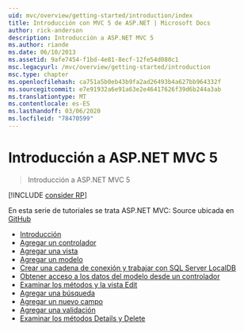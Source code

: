 ```yaml
---
uid: mvc/overview/getting-started/introduction/index
title: Introducción con MVC 5 de ASP.NET | Microsoft Docs
author: rick-anderson
description: Introducción a ASP.NET MVC 5
ms.author: riande
ms.date: 06/10/2013
ms.assetid: 9afe7454-f1bd-4e81-8ecf-12fe54d080c1
msc.legacyurl: /mvc/overview/getting-started/introduction
msc.type: chapter
ms.openlocfilehash: ca751a5b0eb43b9fa2ad26493b4a627bb964332f
ms.sourcegitcommit: e7e91932a6e91a63e2e46417626f39d6b244a3ab
ms.translationtype: MT
ms.contentlocale: es-ES
ms.lasthandoff: 03/06/2020
ms.locfileid: "78470599"
---
```

# <a name="getting-started-with-aspnet-mvc-5"></a>Introducción a ASP.NET MVC 5

> Introducción a ASP.NET MVC 5

[!INCLUDE [consider RP](../../../../includes/razor.md)]

En esta serie de tutoriales se trata ASP.NET MVC: Source ubicada en [GitHub](https://github.com/dotnet/AspNetDocs/tree/master/aspnet/mvc/overview/getting-started/introduction/sample/MvcMovie/MvcMovie)

- [Introducción](getting-started.md)
- [Agregar un controlador](adding-a-controller.md)
- [Agregar una vista](adding-a-view.md)
- [Agregar un modelo](adding-a-model.md)
- [Crear una cadena de conexión y trabajar con SQL Server LocalDB](creating-a-connection-string.md)
- [Obtener acceso a los datos del modelo desde un controlador](accessing-your-models-data-from-a-controller.md)
- [Examinar los métodos y la vista Edit](examining-the-edit-methods-and-edit-view.md)
- [Agregar una búsqueda](adding-search.md)
- [Agregar un nuevo campo](adding-a-new-field.md)
- [Agregar una validación](adding-validation.md)
- [Examinar los métodos Details y Delete](examining-the-details-and-delete-methods.md)

